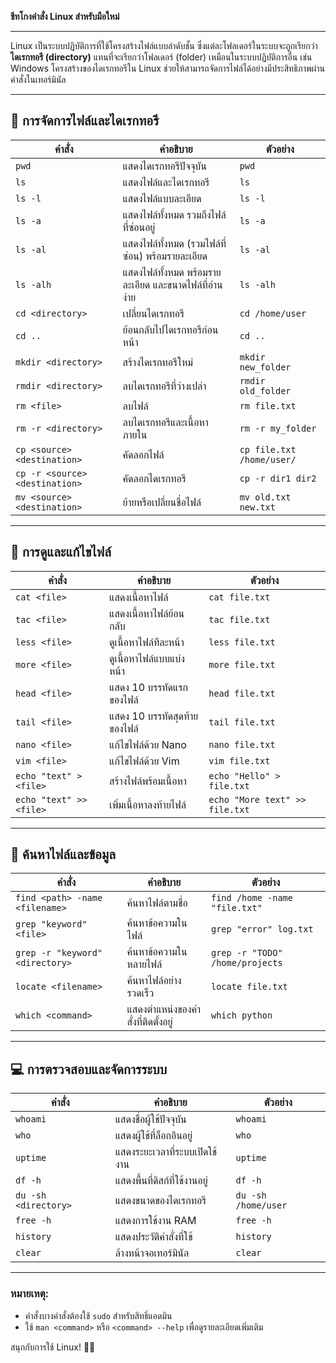**ชีทโกงคำสั่ง Linux สำหรับมือใหม่**

---

Linux เป็นระบบปฏิบัติการที่ใช้โครงสร้างไฟล์แบบลำดับชั้น ซึ่งแต่ละโฟลเดอร์ในระบบจะถูกเรียกว่า **ไดเรกทอรี (directory)** แทนที่จะเรียกว่าโฟลเดอร์ (folder) เหมือนในระบบปฏิบัติการอื่น เช่น Windows โครงสร้างของไดเรกทอรีใน Linux ช่วยให้สามารถจัดการไฟล์ได้อย่างมีประสิทธิภาพผ่านคำสั่งในเทอร์มินัล

---

## **📂 การจัดการไฟล์และไดเรกทอรี**
| คำสั่ง | คำอธิบาย | ตัวอย่าง |
|---------|------------|-----------|
| `pwd` | แสดงไดเรกทอรีปัจจุบัน | `pwd` |
| `ls` | แสดงไฟล์และไดเรกทอรี | `ls` |
| `ls -l` | แสดงไฟล์แบบละเอียด | `ls -l` |
| `ls -a` | แสดงไฟล์ทั้งหมด รวมถึงไฟล์ที่ซ่อนอยู่ | `ls -a` |
| `ls -al` | แสดงไฟล์ทั้งหมด (รวมไฟล์ที่ซ่อน) พร้อมรายละเอียด | `ls -al` |
| `ls -alh` | แสดงไฟล์ทั้งหมด พร้อมรายละเอียด และขนาดไฟล์ที่อ่านง่าย | `ls -alh` |
| `cd <directory>` | เปลี่ยนไดเรกทอรี | `cd /home/user` |
| `cd ..` | ย้อนกลับไปไดเรกทอรีก่อนหน้า | `cd ..` |
| `mkdir <directory>` | สร้างไดเรกทอรีใหม่ | `mkdir new_folder` |
| `rmdir <directory>` | ลบไดเรกทอรีที่ว่างเปล่า | `rmdir old_folder` |
| `rm <file>` | ลบไฟล์ | `rm file.txt` |
| `rm -r <directory>` | ลบไดเรกทอรีและเนื้อหาภายใน | `rm -r my_folder` |
| `cp <source> <destination>` | คัดลอกไฟล์ | `cp file.txt /home/user/` |
| `cp -r <source> <destination>` | คัดลอกไดเรกทอรี | `cp -r dir1 dir2` |
| `mv <source> <destination>` | ย้ายหรือเปลี่ยนชื่อไฟล์ | `mv old.txt new.txt` |

---

## **📝 การดูและแก้ไขไฟล์**
| คำสั่ง | คำอธิบาย | ตัวอย่าง |
|---------|------------|-----------|
| `cat <file>` | แสดงเนื้อหาไฟล์ | `cat file.txt` |
| `tac <file>` | แสดงเนื้อหาไฟล์ย้อนกลับ | `tac file.txt` |
| `less <file>` | ดูเนื้อหาไฟล์ทีละหน้า | `less file.txt` |
| `more <file>` | ดูเนื้อหาไฟล์แบบแบ่งหน้า | `more file.txt` |
| `head <file>` | แสดง 10 บรรทัดแรกของไฟล์ | `head file.txt` |
| `tail <file>` | แสดง 10 บรรทัดสุดท้ายของไฟล์ | `tail file.txt` |
| `nano <file>` | แก้ไขไฟล์ด้วย Nano | `nano file.txt` |
| `vim <file>` | แก้ไขไฟล์ด้วย Vim | `vim file.txt` |
| `echo "text" > <file>` | สร้างไฟล์พร้อมเนื้อหา | `echo "Hello" > file.txt` |
| `echo "text" >> <file>` | เพิ่มเนื้อหาลงท้ายไฟล์ | `echo "More text" >> file.txt` |

---

## **🔎 ค้นหาไฟล์และข้อมูล**
| คำสั่ง | คำอธิบาย | ตัวอย่าง |
|---------|------------|-----------|
| `find <path> -name <filename>` | ค้นหาไฟล์ตามชื่อ | `find /home -name "file.txt"` |
| `grep "keyword" <file>` | ค้นหาข้อความในไฟล์ | `grep "error" log.txt` |
| `grep -r "keyword" <directory>` | ค้นหาข้อความในหลายไฟล์ | `grep -r "TODO" /home/projects` |
| `locate <filename>` | ค้นหาไฟล์อย่างรวดเร็ว | `locate file.txt` |
| `which <command>` | แสดงตำแหน่งของคำสั่งที่ติดตั้งอยู่ | `which python` |

---

## **💻 การตรวจสอบและจัดการระบบ**
| คำสั่ง | คำอธิบาย | ตัวอย่าง |
|---------|------------|-----------|
| `whoami` | แสดงชื่อผู้ใช้ปัจจุบัน | `whoami` |
| `who` | แสดงผู้ใช้ที่ล็อกอินอยู่ | `who` |
| `uptime` | แสดงระยะเวลาที่ระบบเปิดใช้งาน | `uptime` |
| `df -h` | แสดงพื้นที่ดิสก์ที่ใช้งานอยู่ | `df -h` |
| `du -sh <directory>` | แสดงขนาดของไดเรกทอรี | `du -sh /home/user` |
| `free -h` | แสดงการใช้งาน RAM | `free -h` |
| `history` | แสดงประวัติคำสั่งที่ใช้ | `history` |
| `clear` | ล้างหน้าจอเทอร์มินัล | `clear` |

---

### **หมายเหตุ:**
- คำสั่งบางคำสั่งต้องใช้ `sudo` สำหรับสิทธิ์แอดมิน
- ใช้ `man <command>` หรือ `<command> --help` เพื่อดูรายละเอียดเพิ่มเติม

สนุกกับการใช้ Linux! 🤖🐧

